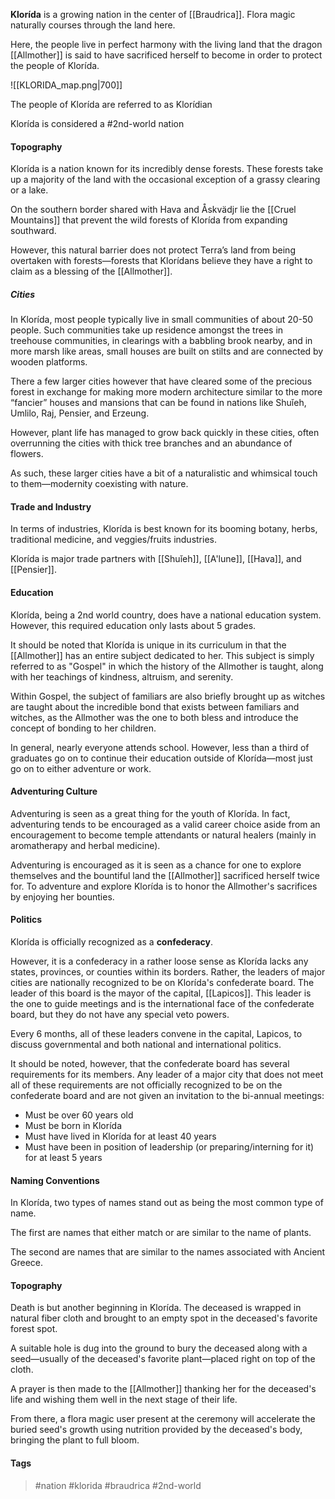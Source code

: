 **Klorída** is a growing nation in the center of [[Braudrica]]. Flora magic naturally courses through the land here. 

Here, the people live in perfect harmony with the living land that the dragon [[Allmother]] is said to have sacrificed herself to become in order to protect the people of Klorída.

![[KLORIDA_map.png|700]]

The people of Klorída are referred to as Klorídian

Klorída is considered a #2nd-world nation
#### Topography

Klorída is a nation known for its incredibly dense forests. These forests take up a majority of the land with the occasional exception of a grassy clearing or a lake. 

On the southern border shared with Hava and Åskvädjr lie the [[Cruel Mountains]] that prevent the wild forests of Klorída from expanding southward. 

However, this natural barrier does not protect Terra’s land from being overtaken with forests—forests that Klorídans believe they have a right to claim as a blessing of the [[Allmother]].
##### Cities

In Klorída, most people typically live in small communities of about 20-50 people. Such communities take up residence amongst the trees in treehouse communities, in clearings with a babbling brook nearby, and in more marsh like areas, small houses are built on stilts and are connected by wooden platforms. 

There a few larger cities however that have cleared some of the precious forest in exchange for making more modern architecture similar to the more “fancier” houses and mansions that can be found in nations like Shuǐeh, Umlilo, Raj, Pensier, and Erzeung. 

However, plant life has managed to grow back quickly in these cities, often overrunning the cities with thick tree branches and an abundance of flowers. 

As such, these larger cities have a bit of a naturalistic and whimsical touch to them—modernity coexisting with nature.
#### Trade and Industry

In terms of industries, Klorída is best known for its booming botany, herbs, traditional medicine, and veggies/fruits industries.

Klorída is major trade partners with [[Shuǐeh]], [[A'lune]], [[Hava]], and [[Pensier]].
#### Education

Klorída, being a 2nd world country, does have a national education system. However, this required education only lasts about 5 grades.

It should be noted that Klorída is unique in its curriculum in that the [[Allmother]] has an entire subject dedicated to her. This subject is simply referred to as "Gospel" in which the history of the Allmother is taught, along with her teachings of kindness, altruism, and serenity. 

Within Gospel, the subject of familiars are also briefly brought up as witches are taught about the incredible bond that exists between familiars and witches, as the Allmother was the one to both bless and introduce the concept of bonding to her children.

In general, nearly everyone attends school. However, less than a third of graduates go on to continue their education outside of Klorída—most just go on to either adventure or work.
#### Adventuring Culture

Adventuring is seen as a great thing for the youth of Klorída. In fact, adventuring tends to be encouraged as a valid career choice aside from an encouragement to become temple attendants or natural healers (mainly in aromatherapy and herbal medicine).

Adventuring is encouraged as it is seen as a chance for one to explore themselves and the bountiful land the [[Allmother]] sacrificed herself twice for. To adventure and explore Klorída is to honor the Allmother's sacrifices by enjoying her bounties.

#### Politics

Klorída is officially recognized as a **confederacy**.

However, it is a confederacy in a rather loose sense as Klorída lacks any states, provinces, or counties within its borders. Rather, the leaders of major cities are nationally recognized to be on Klorída's confederate board. The leader of this board is the mayor of the capital, [[Lapicos]]. This leader is the one to guide meetings and is the international face of the confederate board, but they do not have any special veto powers.

Every 6 months, all of these leaders convene in the capital, Lapicos, to discuss governmental and both national and international politics.

It should be noted, however, that the confederate board has several requirements for its members. Any leader of a major city that does not meet all of these requirements are not officially recognized to be on the confederate board and are not given an invitation to the bi-annual meetings:

- Must be over 60 years old
- Must be born in Klorída
- Must have lived in Klorída for at least 40 years
- Must have been in position of leadership (or preparing/interning for it) for at least 5 years
#### Naming Conventions

In Klorída, two types of names stand out as being the most common type of name.

The first are names that either match or are similar to the name of plants.

The second are names that are similar to the names associated with Ancient Greece.
#### Topography

Death is but another beginning in Klorída. The deceased is wrapped in natural fiber cloth and brought to an empty spot in the deceased's favorite forest spot. 

A suitable hole is dug into the ground to bury the deceased along with a seed—usually of the deceased's favorite plant—placed right on top of the cloth. 

A prayer is then made to the [[Allmother]] thanking her for the deceased's life and wishing them well in the next stage of their life. 

From there, a flora magic user present at the ceremony will accelerate the buried seed's growth using nutrition provided by the deceased's body, bringing the plant to full bloom.
#### Tags
> #nation #klorida #braudrica #2nd-world 
